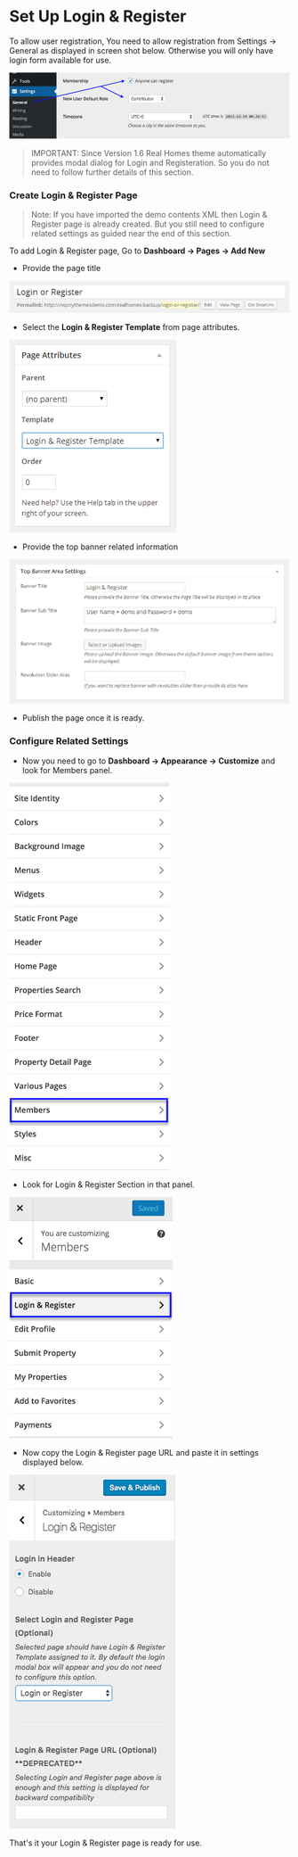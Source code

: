 # Set Up Login & Register

To allow user registration, You need to allow registration from Settings → General as displayed in screen shot below. Otherwise you will only have login form available for use.

![Anyone can register](images/member-pages/anyone-can-register.png)

> IMPORTANT: Since Version 1.6 Real Homes theme automatically provides modal dialog for Login and Registeration. So you do not need to follow further details of this section.

### Create Login & Register Page

> Note: If you have imported the demo contents XML then Login & Register page is already created. But you still need to configure related settings as guided near the end of this section.

To add Login & Register page, Go to **Dashboard → Pages → Add New**

- Provide the page title

![Login & Register Page Title](images/member-pages/login-register-page-title.png)

- Select the **Login & Register Template** from page attributes.
 
![Login & Register Template](images/member-pages/login-register-template.png)

- Provide the top banner related information 

![Login & Register Banner Area Settings](images/member-pages/login-register-banner-settings.png)

- Publish the page once it is ready.

### Configure Related Settings

- Now you need to go to **Dashboard → Appearance → Customize** and look for Members panel.

![Members in Customizer Settings](images/member-pages/members-customizer.png)

- Look for Login & Register Section in that panel.

![Members Panel](images/member-pages/members-panel.png)

- Now copy the Login & Register page URL and paste it in settings displayed below.

![Login & Register Customizer Settings](images/member-pages/login-register-customizer-settings.png)

That's it your Login & Register page is ready for use.
